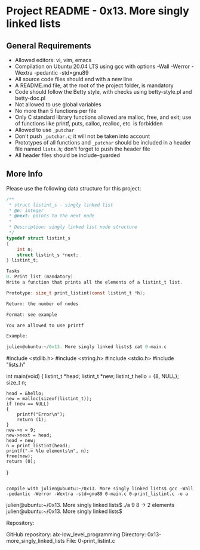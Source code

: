 # Project README - 0x13. More singly linked lists

## General Requirements
- Allowed editors: vi, vim, emacs
- Compilation on Ubuntu 20.04 LTS using gcc with options -Wall -Werror -Wextra -pedantic -std=gnu89
- All source code files should end with a new line
- A README.md file, at the root of the project folder, is mandatory
- Code should follow the Betty style, with checks using betty-style.pl and betty-doc.pl
- Not allowed to use global variables
- No more than 5 functions per file
- Only C standard library functions allowed are malloc, free, and exit; use of functions like printf, puts, calloc, realloc, etc. is forbidden
- Allowed to use `_putchar`
- Don't push `_putchar.c`; it will not be taken into account
- Prototypes of all functions and `_putchar` should be included in a header file named `lists.h`; don't forget to push the header file
- All header files should be include-guarded

## More Info
Please use the following data structure for this project:

```c
/**
 * struct listint_s - singly linked list
 * @n: integer
 * @next: points to the next node
 *
 * Description: singly linked list node structure
 */
typedef struct listint_s
{
    int n;
    struct listint_s *next;
} listint_t;

Tasks
0. Print list (mandatory)
Write a function that prints all the elements of a listint_t list.

Prototype: size_t print_listint(const listint_t *h);

Return: the number of nodes

Format: see example

You are allowed to use printf

Example:

julien@ubuntu:~/0x13. More singly linked lists$ cat 0-main.c 
`````
#include <stdlib.h>
#include <string.h>
#include <stdio.h>
#include "lists.h"

int main(void)
{
    listint_t *head;
    listint_t *new;
    listint_t hello = {8, NULL};
    size_t n;

    head = &hello;
    new = malloc(sizeof(listint_t));
    if (new == NULL)
    {
        printf("Error\n");
        return (1);
    }
    new->n = 9;
    new->next = head;
    head = new;
    n = print_listint(head);
    printf("-> %lu elements\n", n);
    free(new);
    return (0);
}
```

compile with julien@ubuntu:~/0x13. More singly linked lists$ gcc -Wall -pedantic -Werror -Wextra -std=gnu89 0-main.c 0-print_listint.c -o a
```

julien@ubuntu:~/0x13. More singly linked lists$ ./a 
9
8
-> 2 elements
julien@ubuntu:~/0x13. More singly linked lists$


Repository:

GitHub repository: alx-low_level_programming
Directory: 0x13-more_singly_linked_lists
File: 0-print_listint.c
